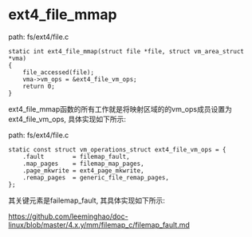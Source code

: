 ext4_file_mmap
========================================

path: fs/ext4/file.c
```
static int ext4_file_mmap(struct file *file, struct vm_area_struct *vma)
{
    file_accessed(file);
    vma->vm_ops = &ext4_file_vm_ops;
    return 0;
}
```

ext4_file_mmap函数的所有工作就是将映射区域的的vm_ops成员设置为ext4_file_vm_ops,
具体实现如下所示:

path: fs/ext4/file.c
```
static const struct vm_operations_struct ext4_file_vm_ops = {
    .fault        = filemap_fault,
    .map_pages    = filemap_map_pages,
    .page_mkwrite = ext4_page_mkwrite,
    .remap_pages  = generic_file_remap_pages,
};
```

其关键元素是failemap_fault, 其具体实现如下所示:

https://github.com/leeminghao/doc-linux/blob/master/4.x.y/mm/filemap_c/filemap_fault.md
